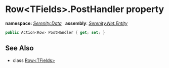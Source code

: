 # Row&lt;TFields&gt;.PostHandler property
**namespace:** *[Serenity.Data](../../README.md#serenity.data-namespace)*   **assembly**: *[Serenity.Net.Entity](../../README.md)*

```csharp
public Action<Row> PostHandler { get; set; }
```

## See Also

* class [Row&lt;TFields&gt;](../Row-1.md)